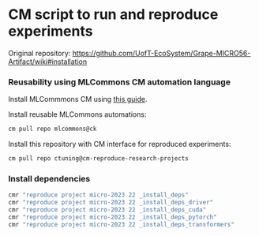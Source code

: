 # CM script to run and reproduce experiments

Original repository: https://github.com/UofT-EcoSystem/Grape-MICRO56-Artifact/wiki#installation

### Reusability using MLCommons CM automation language

Install MLCommmons CM using [this guide](https://github.com/mlcommons/ck/blob/master/docs/installation.md).

Install reusable MLCommons automations: 

```bash
cm pull repo mlcommons@ck
```

Install this repository with CM interface for reproduced experiments:
```bash
cm pull repo ctuning@cm-reproduce-research-projects
```

### Install dependencies

```bash
cmr "reproduce project micro-2023 22 _install_deps"
cmr "reproduce project micro-2023 22 _install_deps_driver"
cmr "reproduce project micro-2023 22 _install_deps_cuda"
cmr "reproduce project micro-2023 22 _install_deps_pytorch"
cmr "reproduce project micro-2023 22 _install_deps_transformers"
```

